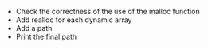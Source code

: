 - Check the correctness of the use of the malloc function
- Add realloc for each dynamic array
- Add a path
- Print the final path